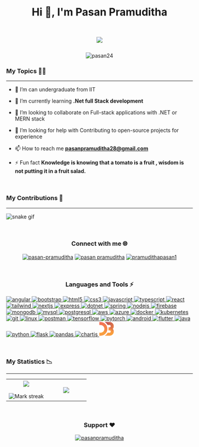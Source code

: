 <h1 align="center">Hi 👋, I'm Pasan Pramuditha</h1>
<h1 align="center">
  <img
    src="https://readme-typing-svg.herokuapp.com?font=Righteous&size=35&center=true&vCenter=true&width=500&height=70&duration=4000&pause=800&lines=Full-Stack+Developer;and;Machine+Learning+Enthusiast;"
  />
</h1>


<p align="center"> <img src="https://komarev.com/ghpvc/?username=pasan24&label=Profile%20views&color=0e75b6&style=flat" alt="pasan24" /> </p>

 
### My Topics 👨‍💻
---  
- 🔭 I’m can undergraduate from IIT

- 🌱 I’m currently learning **.Net full Stack development**

- 👯 I’m looking to collaborate on Full-stack applications with .NET or MERN stack

- 🤝 I’m looking for help with Contributing to open-source projects for experience

- 📫 How to reach me **pasanpramuditha28@gmail.com**

- ⚡ Fun fact **Knowledge is knowing that a tomato is a fruit , wisdom is not putting it in a fruit salad.**
<br>

 ### My Contributions 🐍
 ---
![snake gif](https://github.com/Pasan24/Pasan24/blob/output/github-snake-dark.svg)

<br>

<h3 align="center">Connect with me 🌐</h3>
<p align="center">
<a href="https://linkedin.com/in/pasan-pramuditha" target="blank"><img align="center" src="https://github.com/Scar1109/skill-icons/blob/main/icons/LinkedIn.svg" alt="pasan-pramuditha" height="30" width="40" /></a>
  <a href="https://web.facebook.com/pasan.premuditha.1" target="blank"><img align="center" src="https://raw.githubusercontent.com/rahuldkjain/github-profile-readme-generator/master/src/images/icons/Social/facebook.svg" alt="pasan pramuditha" height="30" width="40" /></a>
<a href="https://www.hackerrank.com/pramudithapasan1" target="blank"><img align="center" src="https://cdn.worldvectorlogo.com/logos/hackerrank.svg" alt="pramudithapasan1" height="30" width="40" /></a>
</p> <br>

<h3 align="center">Languages and Tools ⚡</h3>
<p align="left"> 


  <!-- Frontend -->
  <a href="https://angular.io" target="_blank" rel="noreferrer">
    <img src="https://github.com/Scar1109/skill-icons/blob/main/icons/Angular-Light.svg" alt="angular" width="40" height="40"/>
  </a>
  <a href="https://getbootstrap.com" target="_blank" rel="noreferrer">
    <img src="https://github.com/Scar1109/skill-icons/blob/main/icons/Bootstrap.svg" alt="bootstrap" width="40" height="40"/>
  </a>
  <a href="https://www.w3.org/html/" target="_blank" rel="noreferrer">
    <img src="https://github.com/Scar1109/skill-icons/blob/main/icons/HTML.svg" alt="html5" width="40" height="40"/>
  </a>
  <a href="https://www.w3schools.com/css/" target="_blank" rel="noreferrer">
    <img src="https://github.com/Scar1109/skill-icons/blob/main/icons/CSS.svg" alt="css3" width="40" height="40"/>
  </a>
  <a href="https://developer.mozilla.org/en-US/docs/Web/JavaScript" target="_blank" rel="noreferrer">
    <img src="https://github.com/Scar1109/skill-icons/blob/main/icons/JavaScript.svg" alt="javascript" width="40" height="40"/>
  </a>
  <a href="https://www.typescriptlang.org/" target="_blank" rel="noreferrer">
    <img src="https://github.com/Scar1109/skill-icons/blob/main/icons/TypeScript.svg" alt="typescript" width="40" height="40"/>
  </a>
  <a href="https://reactjs.org/" target="_blank" rel="noreferrer">
    <img src="https://github.com/Scar1109/skill-icons/blob/main/icons/React-Dark.svg" alt="react" width="40" height="40"/>
  </a>
 
  <a href="https://tailwindcss.com/" target="_blank" rel="noreferrer">
    <img src="https://github.com/Scar1109/skill-icons/blob/main/icons/TailwindCSS-Light.svg" alt="tailwind" width="40" height="40"/>
  </a>

  <a href="https://nextjs.org/" target="_blank" rel="noreferrer">
  <img src="https://github.com/Scar1109/skill-icons/blob/main/icons/NextJS-Light.svg" alt="nextjs" width="40" height="40"/>
</a>

  <!-- Backend -->
  <a href="https://expressjs.com" target="_blank" rel="noreferrer">
    <img src="https://github.com/Scar1109/skill-icons/blob/main/icons/ExpressJS-Light.svg" alt="express" width="40" height="40"/>
  </a>
  <a href="https://dotnet.microsoft.com/" target="_blank" rel="noreferrer">
    <img src="https://github.com/Scar1109/skill-icons/blob/main/icons/DotNet.svg" alt="dotnet" width="40" height="40"/>
  </a>
  <a href="https://spring.io/" target="_blank" rel="noreferrer">
    <img src="https://github.com/Scar1109/skill-icons/blob/main/icons/Spring-Dark.svg" alt="spring" width="40" height="40"/>
  </a>
  <a href="https://nodejs.org" target="_blank" rel="noreferrer">
    <img src="https://github.com/Scar1109/skill-icons/blob/main/icons/NodeJS-Light.svg" alt="nodejs" width="40" height="40"/>
  </a>

  <!-- Databases -->
  <a href="https://firebase.google.com/" target="_blank" rel="noreferrer">
  <img src="https://github.com/Scar1109/skill-icons/blob/main/icons/Firebase-Light.svg" alt="firebase" width="40" height="40"/>
</a>

  <a href="https://www.mongodb.com/" target="_blank" rel="noreferrer">
    <img src="https://github.com/Scar1109/skill-icons/blob/main/icons/MongoDB.svg" alt="mongodb" width="40" height="40"/>
  </a>
  <a href="https://www.mysql.com/" target="_blank" rel="noreferrer">
    <img src="https://github.com/Scar1109/skill-icons/blob/main/icons/MySQL-Light.svg" alt="mysql" width="40" height="40"/>
  </a>
  <a href="https://www.postgresql.org" target="_blank" rel="noreferrer">
    <img src="https://github.com/Scar1109/skill-icons/blob/main/icons/PostgreSQL-Light.svg" alt="postgresql" width="40" height="40"/>
  </a>

  <!-- DevOps / Cloud -->
  <a href="https://aws.amazon.com" target="_blank" rel="noreferrer">
    <img src="https://github.com/Scar1109/skill-icons/blob/main/icons/AWS-Light.svg" alt="aws" width="40" height="40"/>
  </a>
  <a href="https://azure.microsoft.com/en-in/" target="_blank" rel="noreferrer">
    <img src="https://github.com/Scar1109/skill-icons/blob/main/icons/Azure-Light.svg" alt="azure" width="40" height="40"/>
  </a>
  <a href="https://www.docker.com/" target="_blank" rel="noreferrer">
    <img src="https://github.com/Scar1109/skill-icons/blob/main/icons/Docker.svg" alt="docker" width="40" height="40"/>
  </a>
  <a href="https://kubernetes.io" target="_blank" rel="noreferrer">
    <img src="https://github.com/Scar1109/skill-icons/blob/main/icons/Kubernetes.svg" alt="kubernetes" width="40" height="40"/>
  </a>
  <a href="https://git-scm.com/" target="_blank" rel="noreferrer">
    <img src="https://github.com/Scar1109/skill-icons/blob/main/icons/Git.svg" alt="git" width="40" height="40"/>
  </a>
  <a href="https://linux.org/" target="_blank" rel="noreferrer">
    <img src="https://github.com/Scar1109/skill-icons/blob/main/icons/Linux-Light.svg" alt="linux" width="40" height="40"/>
  </a>
  <a href="https://postman.com" target="_blank" rel="noreferrer">
    <img src="https://github.com/Scar1109/skill-icons/blob/main/icons/Postman.svg" alt="postman" width="40" height="40"/>
  </a>

  <!-- Data Science / ML -->

  <a href="https://www.tensorflow.org" target="_blank" rel="noreferrer">
    <img src="https://github.com/Scar1109/skill-icons/blob/main/icons/TensorFlow-Light.svg" alt="tensorflow" width="40" height="40"/>
  </a>
  <a href="https://pytorch.org/" target="_blank" rel="noreferrer">
    <img src="https://github.com/Scar1109/skill-icons/blob/main/icons/PyTorch-Light.svg" alt="pytorch" width="40" height="40"/>
  </a>
 

  <!-- Mobile -->
  <a href="https://developer.android.com" target="_blank" rel="noreferrer">
    <img src="https://github.com/Scar1109/skill-icons/blob/main/icons/AndroidStudio-Light.svg" alt="android" width="40" height="40"/>
  </a>
  <a href="https://flutter.dev" target="_blank" rel="noreferrer">
    <img src="https://github.com/Scar1109/skill-icons/blob/main/icons/Flutter-Light.svg" alt="flutter" width="40" height="40"/>
  </a>

  <!-- Programming Languages -->
  
  <a href="https://www.java.com" target="_blank" rel="noreferrer">
    <img src="https://github.com/Scar1109/skill-icons/blob/main/icons/Java-Light.svg" alt="java" width="40" height="40"/>
  </a>
  <a href="https://www.python.org" target="_blank" rel="noreferrer">
    <img src="https://github.com/Scar1109/skill-icons/blob/main/icons/Python-Light.svg" alt="python" width="40" height="40"/>
  </a>

  <a href="https://flask.palletsprojects.com/" target="_blank" rel="noreferrer">
  <img src="https://github.com/Scar1109/skill-icons/blob/main/icons/Flask-Light.svg" alt="flask" width="40" height="40"/>
</a>


  <a href="https://pandas.pydata.org/" target="_blank" rel="noreferrer">
    <img src="https://encrypted-tbn0.gstatic.com/images?q=tbn:ANd9GcTCpCB6Du8H6Lrm5WIbDcdW59uqoSiL-eeTlw&s" alt="pandas" width="40" height="40" border-radius=50px/>
  </a>
  <!--
 <a href="https://scikit-learn.org/" target="_blank" rel="noreferrer">
    <img src="https://upload.wikimedia.org/wikipedia/commons/0/05/Scikit_learn_logo_small.svg" alt="scikit-learn" width="40" height="40" />
  </a>-->

   <a href="https://www.chartjs.org" target="_blank" rel="noreferrer">
    <img src="https://www.chartjs.org/media/logo-title.svg" alt="chartjs" width="40" height="40"/>
  </a>
  <a href="https://d3js.org/" target="_blank" rel="noreferrer">
    <img src="https://raw.githubusercontent.com/devicons/devicon/master/icons/d3js/d3js-original.svg" alt="d3js" width="40" height="40"/>
  </a>
</p>


</p>
<br>

### My Statistics  📉
---
<!--- stats & Trophy (start) -->
<p align="center">
  <!--- stats (start) -->
<table align="center">
<tr border="none">
<td width="50%" align="center">
  
  <img  align="center"  src="https://github-readme-stats.vercel.app/api?username=Pasan24&theme=dark&show_icons=true&count_private=true" />
  <br></br>
  <img  title="🔥 Get streak stats for your profile at git.io/streak-stats" alt="Mark streak" src="https://github-readme-streak-stats.herokuapp.com/?user=Pasan24&theme=dark&hide_border=false" /> 
</td>

<td width="50%" align="center">

  <img  align="center"  src="https://github-readme-stats.anuraghazra1.vercel.app/api/top-langs/?username=Pasan24&theme=dark&hide_border=false&no-bg=true&no-frame=true&langs_count=10"/>
  
  </td>
</tr>
</table>
<!--- stats (end) -->

<br>
<h3 align="center">Support ❤️</h3>
<p align="center">
  <a href="https://www.buymeacoffee.com/pasanpramuditha">
    <img src="https://cdn.buymeacoffee.com/buttons/v2/default-yellow.png" height="50" width="210" alt="pasanpramuditha" />
  </a>
</p>

